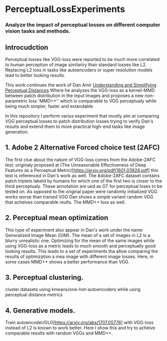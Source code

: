 # PerceptualLossExperiments
### Analyze the impact of perceptual losses on different computer vision tasks and methods.

## Introcudction
Perceptual losses like VGG-loss were reported to be much more correlated to human perception of image similariry than standard losses like L2.
Replacing L2 loss in tasks like autoencoders or super resolution models lead to better looking results.

This work continues the work of Dan Amir [Understanding and Simplifying Perceptual Distances](https://openaccess.thecvf.com/content/CVPR2021/papers/Amir_Understanding_and_Simplifying_Perceptual_Distances_CVPR_2021_paper.pdf)
Where he analyzes the VGG-loss as a kernel-MMD between patch distribution in the input images and proposes a new non-parametric loss 'MMD++''
which is comparable to VGG perceptualy while being much simpler, faster and extandable.

In this repository I perform varius experiment that mostly aim at comparing VGG perceptual losses to patch distribution losses trying to verify Dan's results
and extend them to more practical high-end tasks like image generation.

## 1. Adobe 2 Alternative Forced choice test (2AFC)
The first clue about the nature of VGG-loss comes from the Adobe-2AFC test:
originaly proposed at (The Unreasonable Effectiveness of Deep Features as a Perceptual Metric)[https://arxiv.org/pdf/1801.03924.pdf] this test is referenced in Dan's work as well. The Adobe-2AFC dataset contains patch triplets labeld by humans for which one of the first two is closer to the third perceptualy. These annotation are ued as GT for perceptual loses to be tested on.
As opposed to the original paper were randomly initialized VGG works worse than trained VGG Dan shows a simple variant random VGG that acheives comparable reults.
The MMD++ loss as well.

## 2. Perceptual mean optimization
This type of experiment also appear in Dan's work under the name Generalized Image Mean (GIM). The mean of a set of images in L2 is a blurry unrealistic one. Optimizing for the mean of the same images while using VGG-loss as a metric leads to much smooth and perceptually good looking results. This leads to a set of experiments tha allow comparing the results of optimization  a mea image with different image losses.
Here, in some cases MMD++ shows a better performance than VGG.

## 3. Perceptual clustering.
cluster datasets using kmeans/one-hot-autoencoders while using perceptual distance metrics

## 4. Generative models.
Train autoencoder/GLO[https://arxiv.org/abs/1707.05776] with VGG-loss instead of L2 is known to work better. Here I show this and try to acheive comparable results with random VGGs and MMD++.


